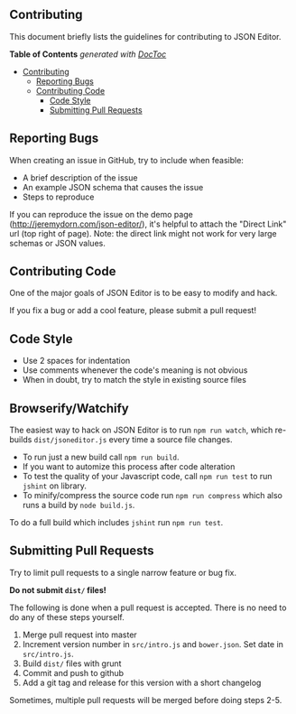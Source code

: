 
## Contributing
This document briefly lists the guidelines for contributing to JSON Editor.

<!-- START doctoc generated TOC please keep comment here to allow auto update -->
<!-- DON'T EDIT THIS SECTION, INSTEAD RE-RUN doctoc TO UPDATE -->
**Table of Contents**  *generated with [DocToc](https://github.com/thlorenz/doctoc)*

- [Contributing](#contributing)
  - [Reporting Bugs](#reporting-bugs)
  - [Contributing Code](#contributing-code)
    - [Code Style](#code-style)
    - [Submitting Pull Requests](#submitting-pull-requests)

<!-- END doctoc generated TOC please keep comment here to allow auto update -->

## Reporting Bugs

When creating an issue in GitHub, try to include when feasible:
*  A brief description of the issue
*  An example JSON schema that causes the issue
*  Steps to reproduce

If you can reproduce the issue on the demo page (http://jeremydorn.com/json-editor/), it's helpful to attach the "Direct Link" url (top right of page).  Note: the direct link might not work for very large schemas or JSON values.


## Contributing Code
One of the major goals of JSON Editor is to be easy to modify and hack.

If you fix a bug or add a cool feature, please submit a pull request!


## Code Style

*  Use 2 spaces for indentation
*  Use comments whenever the code's meaning is not obvious
*  When in doubt, try to match the style in existing source files

## Browserify/Watchify

The easiest way to hack on JSON Editor is to run `npm run watch`, which
re-builds `dist/jsoneditor.js` every time a source file changes.

* To run just a new build call `npm run build`.
* If you want to automize this process after code alteration
* To test the quality of your Javascript code, call `npm run test` to run `jshint` on library.
* To minify/compress the source code run `npm run compress` which also runs a build by `node build.js`.

To do a full build which includes `jshint` run `npm run test`.

## Submitting Pull Requests
Try to limit pull requests to a single narrow feature or bug fix.

__Do not submit `dist/` files!__

The following is done when a pull request is accepted.  There is no need to do any of these steps yourself.

1.  Merge pull request into master
2.  Increment version number in `src/intro.js` and `bower.json`.  Set date in `src/intro.js`.
3.  Build `dist/` files with grunt
4.  Commit and push to github
5.  Add a git tag and release for this version with a short changelog

Sometimes, multiple pull requests will be merged before doing steps 2-5.
